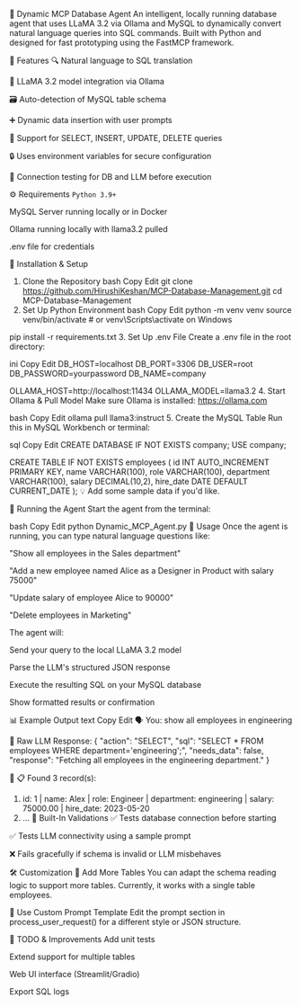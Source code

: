 🧠 Dynamic MCP Database Agent
An intelligent, locally running database agent that uses LLaMA 3.2 via Ollama and MySQL to dynamically convert natural language queries into SQL commands. Built with Python and designed for fast prototyping using the FastMCP framework.

📌 Features
🔍 Natural language to SQL translation

🧠 LLaMA 3.2 model integration via Ollama

🗃️ Auto-detection of MySQL table schema

➕ Dynamic data insertion with user prompts

🔄 Support for SELECT, INSERT, UPDATE, DELETE queries

🔒 Uses environment variables for secure configuration

🧪 Connection testing for DB and LLM before execution

⚙️ Requirements
`Python 3.9+`

MySQL Server running locally or in Docker

Ollama running locally with llama3.2 pulled

.env file for credentials

🔧 Installation & Setup
1. Clone the Repository
bash
Copy
Edit
git clone https://github.com/HirushiKeshan/MCP-Database-Management.git
cd MCP-Database-Management
2. Set Up Python Environment
bash
Copy
Edit
python -m venv venv
source venv/bin/activate  # or venv\Scripts\activate on Windows

pip install -r requirements.txt
3. Set Up .env File
Create a .env file in the root directory:

ini
Copy
Edit
DB_HOST=localhost
DB_PORT=3306
DB_USER=root
DB_PASSWORD=yourpassword
DB_NAME=company

OLLAMA_HOST=http://localhost:11434
OLLAMA_MODEL=llama3.2
4. Start Ollama & Pull Model
Make sure Ollama is installed: https://ollama.com

bash
Copy
Edit
ollama pull llama3:instruct
5. Create the MySQL Table
Run this in MySQL Workbench or terminal:

sql
Copy
Edit
CREATE DATABASE IF NOT EXISTS company;
USE company;

CREATE TABLE IF NOT EXISTS employees (
    id INT AUTO_INCREMENT PRIMARY KEY,
    name VARCHAR(100),
    role VARCHAR(100),
    department VARCHAR(100),
    salary DECIMAL(10,2),
    hire_date DATE DEFAULT CURRENT_DATE
);
💡 Add some sample data if you'd like.

🚀 Running the Agent
Start the agent from the terminal:

bash
Copy
Edit
python Dynamic_MCP_Agent.py
💬 Usage
Once the agent is running, you can type natural language questions like:

"Show all employees in the Sales department"

"Add a new employee named Alice as a Designer in Product with salary 75000"

"Update salary of employee Alice to 90000"

"Delete employees in Marketing"

The agent will:

Send your query to the local LLaMA 3.2 model

Parse the LLM's structured JSON response

Execute the resulting SQL on your MySQL database

Show formatted results or confirmation

📊 Example Output
text
Copy
Edit
🗣️ You: show all employees in engineering

🧠 Raw LLM Response:
{
  "action": "SELECT",
  "sql": "SELECT * FROM employees WHERE department='engineering';",
  "needs_data": false,
  "response": "Fetching all employees in the engineering department."
}

🤖 📋 Found 3 record(s):
1. id: 1 | name: Alex | role: Engineer | department: engineering | salary: 75000.00 | hire_date: 2023-05-20
2. ...
🧪 Built-In Validations
✅ Tests database connection before starting

✅ Tests LLM connectivity using a sample prompt

❌ Fails gracefully if schema is invalid or LLM misbehaves

🛠️ Customization
🧩 Add More Tables
You can adapt the schema reading logic to support more tables. Currently, it works with a single table employees.

🧠 Use Custom Prompt Template
Edit the prompt section in process_user_request() for a different style or JSON structure.

🧼 TODO & Improvements
 Add unit tests

 Extend support for multiple tables

 Web UI interface (Streamlit/Gradio)

 Export SQL logs

